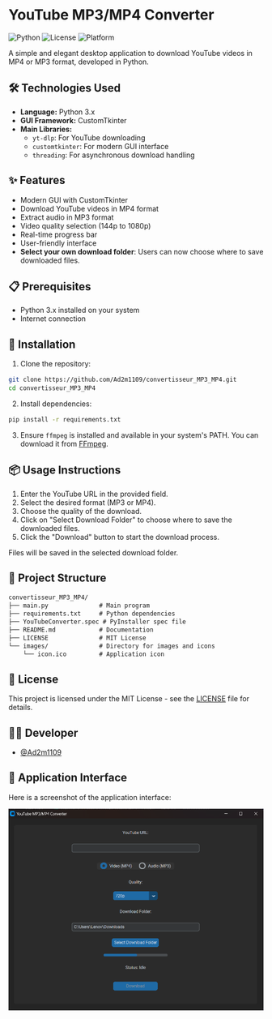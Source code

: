 # YouTube MP3/MP4 Converter

![Python](https://img.shields.io/badge/Python-3.x-blue.svg)
![License](https://img.shields.io/badge/license-MIT-green.svg)
![Platform](https://img.shields.io/badge/platform-Windows-lightgrey.svg)

A simple and elegant desktop application to download YouTube videos in MP4 or MP3 format, developed in Python.

## 🛠️ Technologies Used

- **Language:** Python 3.x
- **GUI Framework:** CustomTkinter
- **Main Libraries:**
  - `yt-dlp`: For YouTube downloading
  - `customtkinter`: For modern GUI interface
  - `threading`: For asynchronous download handling

## ✨ Features

- Modern GUI with CustomTkinter
- Download YouTube videos in MP4 format
- Extract audio in MP3 format
- Video quality selection (144p to 1080p)
- Real-time progress bar
- User-friendly interface
- **Select your own download folder**: Users can now choose where to save downloaded files.

## 📋 Prerequisites

- Python 3.x installed on your system
- Internet connection

## 🚀 Installation

1. Clone the repository:
```bash
git clone https://github.com/Ad2m1109/convertisseur_MP3_MP4.git
cd convertisseur_MP3_MP4
```

2. Install dependencies:
```bash
pip install -r requirements.txt
```

3. Ensure `ffmpeg` is installed and available in your system's PATH. You can download it from [FFmpeg](https://ffmpeg.org/download.html).

## 📦 Usage Instructions

1. Enter the YouTube URL in the provided field.
2. Select the desired format (MP3 or MP4).
3. Choose the quality of the download.
4. Click on "Select Download Folder" to choose where to save the downloaded files.
5. Click the "Download" button to start the download process.

Files will be saved in the selected download folder.

## 📁 Project Structure

```
convertisseur_MP3_MP4/
├── main.py              # Main program
├── requirements.txt     # Python dependencies
├── YouTubeConverter.spec # PyInstaller spec file
├── README.md            # Documentation
├── LICENSE              # MIT License
└── images/              # Directory for images and icons
    └── icon.ico         # Application icon
```

## 📝 License

This project is licensed under the MIT License - see the [LICENSE](LICENSE) file for details.

## 👨‍💻 Developer

- [@Ad2m1109](https://github.com/Ad2m1109)

## 📸 Application Interface

Here is a screenshot of the application interface:

![Interface Screenshot](images/interface.png)
